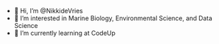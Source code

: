 - 👋 Hi, I’m @NikkideVries
- 👀 I’m interested in Marine Biology, Environmental Science, and Data Science 
- 🌱 I’m currently learning at CodeUp



<!---
NikkideVries/NikkideVries is a ✨ special ✨ repository because its `README.md` (this file) appears on your GitHub profile.
You can click the Preview link to take a look at your changes.
--->
